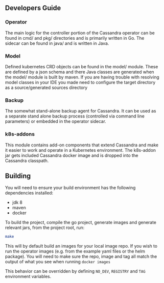 ## Developers Guide
### Operator
The main logic for the controller portion of the Cassandra operator can be found in cmd/ and pkg/ directories and is primarily 
written in Go. The sidecar can be found in java/ and is written in Java.

### Model
Defined kubernetes CRD objects can be found in the model/ module. These are defined by a json schema and there Java
classes are generated when the model/ module is built by maven. If you are having trouble with resolving model classes
in your IDE you made need to configure the target directory as a source/generated sources directory

### Backup
The somewhat stand-alone backup agent for Cassandra. It can be used as a separate stand alone backup process (controlled via
command line parameters) or embedded in the operator sidecar. 

### k8s-addons
This module contains add-on components that extend Cassandra and make it easier to work and operate in a Kubernetes environment.
The k8s-addon jar gets included Cassandra docker image and is dropped into the Cassandra classpath. 

## Building
You will need to ensure your build environment has the following dependencies installed:
* jdk 8
* maven
* docker 

To build the project, compile the go project, generate images and generate relevant jars, from the project root, run: 
```bash
make
```

This will by default build an images for your local image repo. If you wish to run the operator images (e.g. from the example yaml files or the helm package). You will need to make sure the repo, image and tag all match the output of what you see when running `docker images`

This behavior can be overridden by defining `NO_DEV`, `REGISTRY` and `TAG` environment variables. 

